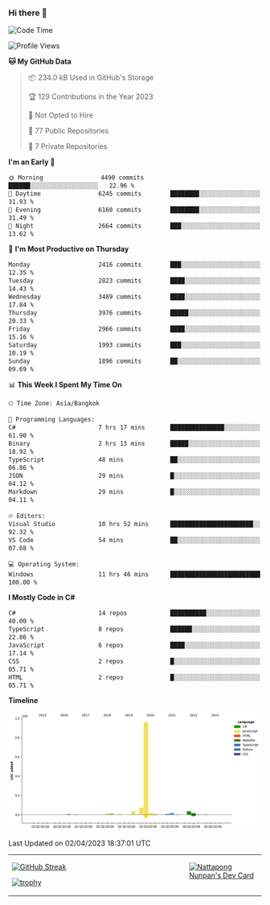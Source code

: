 ### Hi there 👋

<!--START_SECTION:waka-->
![Code Time](http://img.shields.io/badge/Code%20Time-513%20hrs%2047%20mins-blue)

![Profile Views](http://img.shields.io/badge/Profile%20Views-0-blue)

**🐱 My GitHub Data** 

> 📦 234.0 kB Used in GitHub's Storage 
 > 
> 🏆 129 Contributions in the Year 2023
 > 
> 🚫 Not Opted to Hire
 > 
> 📜 77 Public Repositories 
 > 
> 🔑 7 Private Repositories 
 > 
**I'm an Early 🐤** 

```text
🌞 Morning                4490 commits        ██████░░░░░░░░░░░░░░░░░░░   22.96 % 
🌆 Daytime                6245 commits        ████████░░░░░░░░░░░░░░░░░   31.93 % 
🌃 Evening                6160 commits        ████████░░░░░░░░░░░░░░░░░   31.49 % 
🌙 Night                  2664 commits        ███░░░░░░░░░░░░░░░░░░░░░░   13.62 % 
```
📅 **I'm Most Productive on Thursday** 

```text
Monday                   2416 commits        ███░░░░░░░░░░░░░░░░░░░░░░   12.35 % 
Tuesday                  2823 commits        ████░░░░░░░░░░░░░░░░░░░░░   14.43 % 
Wednesday                3489 commits        ████░░░░░░░░░░░░░░░░░░░░░   17.84 % 
Thursday                 3976 commits        █████░░░░░░░░░░░░░░░░░░░░   20.33 % 
Friday                   2966 commits        ████░░░░░░░░░░░░░░░░░░░░░   15.16 % 
Saturday                 1993 commits        ███░░░░░░░░░░░░░░░░░░░░░░   10.19 % 
Sunday                   1896 commits        ██░░░░░░░░░░░░░░░░░░░░░░░   09.69 % 
```


📊 **This Week I Spent My Time On** 

```text
🕑︎ Time Zone: Asia/Bangkok

💬 Programming Languages: 
C#                       7 hrs 17 mins       ███████████████░░░░░░░░░░   61.90 % 
Binary                   2 hrs 13 mins       █████░░░░░░░░░░░░░░░░░░░░   18.92 % 
TypeScript               48 mins             ██░░░░░░░░░░░░░░░░░░░░░░░   06.86 % 
JSON                     29 mins             █░░░░░░░░░░░░░░░░░░░░░░░░   04.12 % 
Markdown                 29 mins             █░░░░░░░░░░░░░░░░░░░░░░░░   04.11 % 

🔥 Editors: 
Visual Studio            10 hrs 52 mins      ███████████████████████░░   92.32 % 
VS Code                  54 mins             ██░░░░░░░░░░░░░░░░░░░░░░░   07.68 % 

💻 Operating System: 
Windows                  11 hrs 46 mins      █████████████████████████   100.00 % 
```

**I Mostly Code in C#** 

```text
C#                       14 repos            ██████████░░░░░░░░░░░░░░░   40.00 % 
TypeScript               8 repos             ██████░░░░░░░░░░░░░░░░░░░   22.86 % 
JavaScript               6 repos             ████░░░░░░░░░░░░░░░░░░░░░   17.14 % 
CSS                      2 repos             █░░░░░░░░░░░░░░░░░░░░░░░░   05.71 % 
HTML                     2 repos             █░░░░░░░░░░░░░░░░░░░░░░░░   05.71 % 
```



**Timeline**

![Lines of Code chart](https://raw.githubusercontent.com/aixasz/aixasz/main/assets/bar_graph.png)


 Last Updated on 02/04/2023 18:37:01 UTC
<!--END_SECTION:waka-->

<table>
<tr>
<td width="70%" valign="top">
 
 [![GitHub Streak](http://github-readme-streak-stats.herokuapp.com?user=aixasz&theme=github-dark&hide_border=true&date_format=%5BY%20%5DM%20j)](https://git.io/streak-stats)

 [![trophy](https://github-profile-trophy.vercel.app/?username=aixasz&theme=onedark)](https://github.com/ryo-ma/github-profile-trophy)
 </td>
<td width="30%" valign="top">
 
<a href="https://app.daily.dev/aixasz"><img src="https://api.daily.dev/devcards/403207936e6547c9a85ea449e9f3abe8.png?r=re8" alt="Nattapong Nunpan's Dev Card"/></a>

 </td>
</tr>
</table>
 
